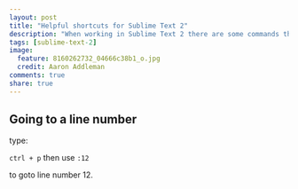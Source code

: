 ```yaml
---
layout: post
title: "Helpful shortcuts for Sublime Text 2"
description: "When working in Sublime Text 2 there are some commands that are very helpful. Here is my collection of commands that I use very frequently."
tags: [sublime-text-2]
image:
  feature: 8160262732_04666c38b1_o.jpg
  credit: Aaron Addleman
comments: true
share: true
---
```


## Going to a line number

type:

`ctrl + p` then use `:12`

to goto line number 12.
